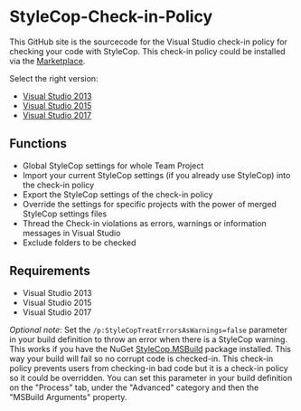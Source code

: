 # StyleCop-Check-in-Policy
This GitHub site is the sourcecode for the Visual Studio check-in policy for checking your code with StyleCop. This check-in policy could be installed via the [Marketplace](https://marketplace.visualstudio.com).

Select the right version:
* [Visual Studio 2013](https://marketplace.visualstudio.com/items?itemName=RalphJansen.StyleCopCheck-inPolicy2013)
* [Visual Studio 2015](https://marketplace.visualstudio.com/items?itemName=RalphJansen.StyleCopCheck-inPolicy2015)
* [Visual Studio 2017](https://marketplace.visualstudio.com/items?itemName=RalphJansen.StyleCopCheck-inPolicy2017)


## Functions
* Global StyleCop settings for whole Team Project
* Import your current StyleCop settings (if you already use StyleCop) into the check-in policy
* Export the StyleCop settings of the check-in policy
* Override the settings for specific projects with the power of merged StyleCop settings files
* Thread the Check-in violations as errors, warnings or information messages in Visual Studio
* Exclude folders to be checked

## Requirements
* Visual Studio 2013
* Visual Studio 2015
* Visual Studio 2017

*Optional note*: 
Set the `/p:StyleCopTreatErrorsAsWarnings=false` parameter in your build definition to throw an error when there is a StyleCop warning. This works if you have the NuGet [StyleCop.MSBuild](https://www.nuget.org/packages/StyleCop.MSBuild/) package installed. This way your build will fail so no corrupt code is checked-in. This check-in policy prevents users from checking-in bad code but it is a check-in policy so it could be overridden. You can set this parameter in your build definition on the "Process" tab, under the "Advanced" category and then the "MSBuild Arguments" property.

